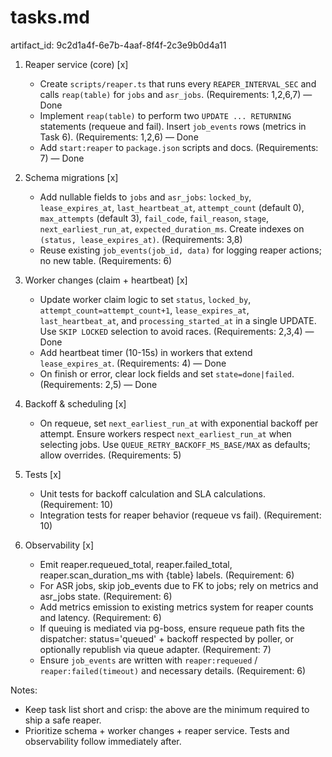 # tasks.md

artifact_id: 9c2d1a4f-6e7b-4aaf-8f4f-2c3e9b0d4a11

1. Reaper service (core) [x]

    - Create `scripts/reaper.ts` that runs every `REAPER_INTERVAL_SEC` and calls `reap(table)` for `jobs` and `asr_jobs`. (Requirements: 1,2,6,7) — Done
    - Implement `reap(table)` to perform two `UPDATE ... RETURNING` statements (requeue and fail). Insert `job_events` rows (metrics in Task 6). (Requirements: 1,2,6) — Done
    - Add `start:reaper` to `package.json` scripts and docs. (Requirements: 7) — Done

2. Schema migrations [x]

    - Add nullable fields to `jobs` and `asr_jobs`: `locked_by`, `lease_expires_at`, `last_heartbeat_at`, `attempt_count` (default 0), `max_attempts` (default 3), `fail_code`, `fail_reason`, `stage`, `next_earliest_run_at`, `expected_duration_ms`. Create indexes on `(status, lease_expires_at)`. (Requirements: 3,8)
    - Reuse existing `job_events(job_id, data)` for logging reaper actions; no new table. (Requirements: 6)

3. Worker changes (claim + heartbeat) [x]

    - Update worker claim logic to set `status`, `locked_by`, `attempt_count=attempt_count+1`, `lease_expires_at`, `last_heartbeat_at`, and `processing_started_at` in a single UPDATE. Use `SKIP LOCKED` selection to avoid races. (Requirements: 2,3,4) — Done
    - Add heartbeat timer (10-15s) in workers that extend `lease_expires_at`. (Requirements: 4) — Done
    - On finish or error, clear lock fields and set `state=done|failed`. (Requirements: 2,5) — Done

4. Backoff & scheduling [x]

    - On requeue, set `next_earliest_run_at` with exponential backoff per attempt. Ensure workers respect `next_earliest_run_at` when selecting jobs. Use `QUEUE_RETRY_BACKOFF_MS_BASE/MAX` as defaults; allow overrides. (Requirements: 5)

5. Tests [x]

    - Unit tests for backoff calculation and SLA calculations. (Requirement: 10)
    - Integration tests for reaper behavior (requeue vs fail). (Requirement: 10)

6. Observability [x]
    - Emit reaper.requeued_total, reaper.failed_total, reaper.scan_duration_ms with {table} labels. (Requirement: 6)
    - For ASR jobs, skip job_events due to FK to jobs; rely on metrics and asr_jobs state. (Requirement: 6)
    - Add metrics emission to existing metrics system for reaper counts and latency. (Requirement: 6)
    - If queuing is mediated via pg-boss, ensure requeue path fits the dispatcher: status='queued' + backoff respected by poller, or optionally republish via queue adapter. (Requirement: 7)
    - Ensure `job_events` are written with `reaper:requeued` / `reaper:failed(timeout)` and necessary details. (Requirement: 6)

Notes:

-   Keep task list short and crisp: the above are the minimum required to ship a safe reaper.
-   Prioritize schema + worker changes + reaper service. Tests and observability follow immediately after.
